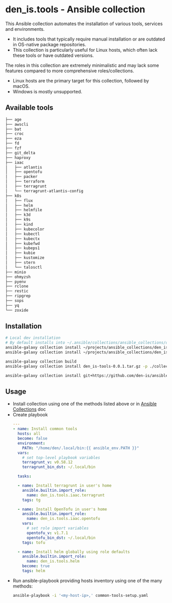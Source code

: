 # den_is.tools - Ansible collection

This Ansible collection automates the installation of various tools, services and environments.

- It includes tools that typically require manual installation or are outdated in OS-native package repositories.
- This collection is particularly useful for Linux hosts, which often lack these tools or have outdated versions.

The roles in this collection are extremely minimalistic and may lack some features compared to more comprehensive roles/collections.

- Linux hosts are the primary target for this collection, followed by macOS.
- Windows is mostly unsupported.

## Available tools
```sh
├── age
├── awscli
├── bat
├── croc
├── eza
├── fd
├── fzf
├── git_delta
├── haproxy
├── iaac
│   ├── atlantis
│   ├── opentofu
│   ├── packer
│   ├── terraform
│   ├── terragrunt
│   └── terragrunt-atlantis-config
├── k8s
│   ├── flux
│   ├── helm
│   ├── helmfile
│   ├── k3d
│   ├── k9s
│   ├── kind
│   ├── kubecolor
│   ├── kubectl
│   ├── kubectx
│   ├── kubefwd
│   ├── kubeps1
│   ├── kubie
│   ├── kustomize
│   ├── stern
│   └── talosctl
├── minio
├── ohmyzsh
├── pyenv
├── rclone
├── restic
├── ripgrep
├── sops
├── yq
└── zoxide
```

## Installation

```sh
# Local dev installation
# By default installs into ~/.ansible/collections/ansible_collections/den_is/tools
ansible-galaxy collection install ~/projects/ansible_collections/den_is/tools
ansible-galaxy collection install ~/projects/ansible_collections/den_is/tools --upgrade

ansible-galaxy collection build
ansible-galaxy collection install den_is-tools-0.0.1.tar.gz -p ./collections

ansible-galaxy collection install git+https://github.com/den-is/ansible-collection-tools.git
```

## Usage
- Install collection using one of the methods listed above or in [Ansible Collections](https://docs.ansible.com/ansible/latest/collections_guide/collections_installing.html) doc
- Create playbook
  ```yaml
  ---
  - name: Install common tools
    hosts: all
    become: false
    environment:
      PATH: "/home/den/.local/bin:{{ ansible_env.PATH }}"
    vars:
      # set top-level playbook variables
      terragrunt_v: v0.58.12
      terragrunt_bin_dst: ~/.local/bin

    tasks:

    - name: Install terragrunt in user's home
      ansible.builtin.import_role:
        name: den_is.tools.iaac.terragrunt
      tags: tg

    - name: Install OpenTofu in user's home
      ansible.builtin.import_role:
        name: den_is.tools.iaac.opentofu
      vars:
        # set role import variables
        opentofu_v: v1.7.1
        opentofu_bin_dst: ~/.local/bin
      tags: tofu

    - name: Install helm globally using role defaults
      ansible.builtin.import_role:
        name: den_is.tools.helm
      become: true
      tags: helm
  ```
- Run ansible-playbook providing hosts inventory using one of the many methods:
  ```sh
  ansible-playbook -i '<my-host-ip>,' common-tools-setup.yaml
  ```
